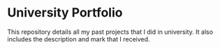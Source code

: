 # University Portfolio
This repository details all my past projects that I did in university. It also includes the description and mark that I received.
